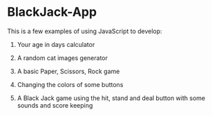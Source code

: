 # BlackJack-App

This is a few examples of using JavaScript to develop:

1. Your age in days calculator 

2. A random cat images generator

3. A basic Paper, Scissors, Rock game

4. Changing the colors of some buttons

5. A Black Jack game using the hit, stand and deal button with some sounds and score keeping

